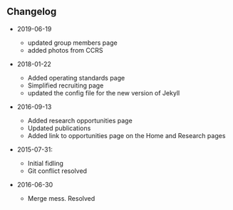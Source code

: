 ## Changelog

- 2019-06-19
    
    - updated group members page
    - added photos from CCRS

- 2018-01-22
    
    - Added operating standards page
    - Simplified recruiting page
    - updated the config file for the new version of Jekyll

- 2016-09-13

    - Added research opportunities page
    - Updated publications
    - Added link to opportunities page on the Home and Research pages

- 2015-07-31:

    - Initial fidling
    - Git conflict resolved

- 2016-06-30

    - Merge mess. Resolved

